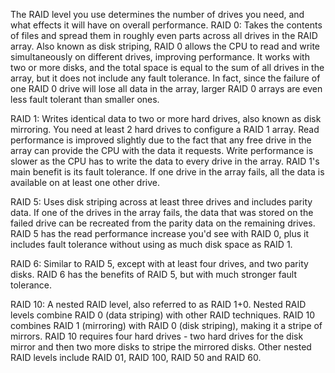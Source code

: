 The RAID level you use determines the number of drives you need, and what effects it will have on overall performance.
RAID 0: Takes the contents of files and spread them in roughly even parts across all drives in the RAID array. Also known as disk striping, RAID 0 allows the CPU to read and write simultaneously on different drives, improving performance. It works with two or more disks, and the total space is equal to the sum of all drives in the array, but it does not include any fault tolerance. In fact, since the failure of one RAID 0 drive will lose all data in the array, larger RAID 0 arrays are even less fault tolerant than smaller ones.


RAID 1: Writes identical data to two or more hard drives, also known as disk mirroring. You need at least 2 hard drives to configure a RAID 1 array. Read performance is improved slightly due to the fact that any free drive in the array can provide the CPU with the data it requests. Write performance is slower as the CPU has to write the data to every drive in the array. RAID
1's main benefit is its fault tolerance. If one drive in the array fails, all the data is available on at least one other drive.

RAID 5: Uses disk striping across at least three drives and includes parity data. If one of the drives in the array fails, the data that was stored on the failed drive can be recreated from the parity data on the remaining drives. RAID 5 has the read performance increase you'd see with RAID 0, plus it includes fault tolerance without using as much disk space as RAID 1.


RAID 6: Similar to RAID 5, except with at least four drives, and two parity disks. RAID 6 has the benefits of RAID 5, but with much stronger fault tolerance.


RAID 10: A nested RAID level, also referred to as RAID 1+0. Nested RAID levels combine RAID 0 (data striping) with other RAID techniques. RAID 10 combines RAID 1 (mirroring) with RAID 0 (disk striping), making it a stripe of mirrors. RAID 10 requires four hard drives - two hard drives for the disk mirror and then two more disks to stripe the mirrored disks. Other nested RAID levels include RAID 01, RAID 100, RAID 50 and RAID 60.
